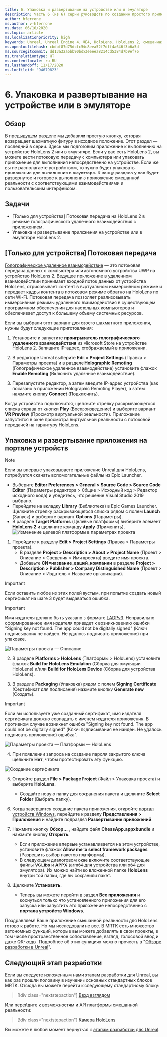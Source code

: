 ```yaml
---
title: 6. Упаковка и развертывание на устройстве или в эмуляторе
description: Часть 6 (из 6) серии руководств по созданию простого приложения для игры в шахматы с помощью Unreal Engine 4 и подключаемого модуля средств UX из набора средств для смешанной реальности
author: hferrone
ms.author: v-hferrone
ms.date: 06/10/2020
ms.topic: article
ms.localizationpriority: high
keywords: Unreal, Unreal Engine 4, UE4, HoloLens, HoloLens 2, смешанная реальность, учебник, начало работы, MRTK, UXT, UX Tools, документация, гарнитура смешанной реальности, гарнитура Windows Mixed Reality, гарнитура виртуальной реальности
ms.openlocfilehash: cbdbf87d75dcfc56c8eea52f7dff4a646f3b6a5d
ms.sourcegitcommit: dd13a32a5bb90bd53eeeea8214cd5384d7b9ef76
ms.translationtype: HT
ms.contentlocale: ru-RU
ms.lasthandoff: 11/17/2020
ms.locfileid: "94679823"
---
```

# <a name="6-packaging--deploying-to-device-or-emulator"></a>6. Упаковка и развертывание на устройстве или в эмуляторе

## <a name="overview"></a>Обзор

В предыдущем разделе мы добавили простую кнопку, которая возвращает шахматную фигуру в исходное положение. Этот раздел — последний в серии. Здесь мы подготовим приложение к выполнению на устройстве HoloLens 2 или в эмуляторе. Если у вас есть HoloLens 2, вы можете вести потоковую передачу с компьютера или упаковать приложение для выполнения непосредственно на устройстве. Если же вы не располагаете устройством, то нужно будет упаковать приложение для выполнения в эмуляторе. К концу раздела у вас будет развернутое и готовое к выполнению приложение смешанной реальности с соответствующими взаимодействиями и пользовательским интерфейсом.

## <a name="objectives"></a>Задачи

* [Только для устройства] Потоковая передача на HoloLens 2 в режиме голографического удаленного взаимодействия с приложением.
* Упаковка и развертывание приложения на устройстве или в эмуляторе HoloLens 2.

## <a name="device-only-streaming"></a>[Только для устройства] Потоковая передача
[Голографическое удаленное взаимодействие](https://docs.microsoft.com/windows/mixed-reality/add-holographic-remoting) — это потоковая передача данных с компьютера или автономного устройства UWP на устройство HoloLens 2. Ведущее приложение в удаленном взаимодействии принимает входной поток данных от устройства HoloLens, отрисовывает контент в виртуальном иммерсивном режиме и передает кадры контента в потоковом режиме обратно на HoloLens по сети Wi-Fi. Потоковая передача позволяет реализовывать иммерсивные режимы удаленного взаимодействия в существующем программном обеспечении для настольных компьютеров и обеспечивает доступ к большему объему системных ресурсов.

Если вы выбрали этот вариант для своего шахматного приложения, нужны будут следующие приготовления:

1.  Установите и запустите **проигрыватель голографического удаленного взаимодействия** из Microsoft Store на устройстве HoloLens 2. Запишите IP-адрес, отображаемый в приложении.

2.  В редакторе Unreal выберите **Edit > Project Settings** (Правка > Параметры проекта) и в разделе **Holographic Remoting** (Голографическое удаленное взаимодействие) установите флажок **Enable Remoting** (Включить удаленное взаимодействие).

3.  Перезапустите редактор, а затем введите IP-адрес устройства (как показано в приложении Holographic Remoting Player), а затем нажмите кнопку **Connect** (Подключить).

Когда устройство подключится, щелкните стрелку раскрывающегося списка справа от кнопки **Play** (Воспроизведение) и выберите вариант **VR Preview** (Просмотр виртуальной реальности). Приложение запустится в окне просмотра виртуальной реальности с потоковой передачей на гарнитуру HoloLens.

## <a name="packaging-and-deploying-the-app-via-device-portal"></a>Упаковка и развертывание приложения на портале устройств

>[!NOTE]
>Если вы впервые упаковываете приложение Unreal для HoloLens, потребуется скачать вспомогательные файлы из Epic Launcher.
>- Выберите **Editor Preferences > General > Source Code > Source Code Editor** (Параметры редактора > Общие > Исходный код > Редактор исходного кода) и убедитесь, что решение Visual Studio 2019 выбрано.
>- Перейдите на вкладку **Library** (Библиотека) в Epic Games Launcher. Щелкните стрелку раскрывающегося списка рядом с полем **Launch** (Запуск) и выберите вариант **Options** (Параметры).
>- В разделе **Target Platforms** (Целевые платформы) выберите элемент **HoloLens 2** и щелкните команду **Apply** (Применить).
>![Изменение целевой платформы в параметрах проекта](images/unreal-uxt/6-installationoptions.PNG)

1.  Перейдите к разделу **Edit > Project Settings** (Правка > Параметры проекта).
    * В разделе **Project > Description > About > Project Name** (Проект > Описание > Сведения > Имя проекта) введите имя проекта.
    * Добавьте **CN=название_вашей_компании** в разделе **Project > Description > Publisher > Company Distinguished Name** (Проект > Описание > Издатель > Название организации).

> [!IMPORTANT]
> Если оставить любое из этих полей пустым, при попытке создать новый сертификат на шаге 3 будет выдаваться ошибка.

> [!IMPORTANT]
> Имя издателя должно быть указано в формате [LADPv3](https://www.ietf.org/rfc/rfc2253.txt). Неправильно сформированное имя издателя приведет к возникновению ошибки "Signing key not found. The app could not be digitally signed" (Ключ подписывания не найден. Не удалось подписать приложение) при упаковке.

![Параметры проекта — Описание](images/unreal-uxt/6-cn.PNG)

2.  В разделе **Platforms > HoloLens** (Платформы > HoloLens) установите флажок **Build for HoloLens Emulation** (Сборка для эмуляции HoloLens) и/или **Build for HoloLens Device** (Сборка для устройства HoloLens).

3.  В разделе **Packaging** (Упаковка) рядом с полем **Signing Certificate** (Сертификат для подписания) нажмите кнопку **Generate new** (Создать).

> [!IMPORTANT]
> Если вы используете уже созданный сертификат, имя издателя сертификата должно совпадать с именем издателя приложения. В противном случае возникнет ошибка "Signing key not found. The app could not be digitally signed" (Ключ подписывания не найден. Не удалось подписать приложение) ошибка".

![Параметры проекта — Платформы — HoloLens](images/unreal-uxt/6-packaging.PNG)

4. При появлении запроса на создание пароля закрытого ключа щелкните **Нет**, чтобы протестировать эту функцию.

![Создание сертификата](images/unreal-uxt/6-private-key-testing.png)

5. Откройте раздел **File > Package Project** (Файл > Упаковка проекта) и выберите **HoloLens**.
    * Создайте новую папку для сохранения пакета и щелкните **Select Folder** (Выбрать папку).

6.  Когда завершится создание пакета приложения, откройте [портал устройств Windows](https://docs.microsoft.com/windows/mixed-reality/using-the-windows-device-portal), перейдите к разделу **Представления > Приложения** и найдите подраздел **Развертывание приложений**.

7.  Нажмите кнопку **Обзор...** , найдите файл **ChessApp.appxbundle** и нажмите кнопку **Открыть**.

    * Если приложение впервые устанавливается на этом устройстве, установите флажок **Allow me to select framework packages** (Разрешить выбор пакетов платформы).
    * В следующем диалоговом окне включите соответствующие файлы **VCLibs** и **APPX** (arm64 для устройства или x64 для эмулятора). Их можно найти во вложенной папке **HoloLens** внутри той папки, где вы сохранили пакет.

8.  Щелкните **Установить**.
    * Теперь вы можете перейти в раздел **Все приложения** и коснуться только что установленного приложения для его запуска или запустить это приложение непосредственно с **портала устройств Windows**. 

Поздравляем! Ваше приложение смешанной реальности для HoloLens готово к работе. Но мы исследовали не все. В MRTK есть множество автономных функций, которые вы можете добавлять в свои проекты, в том числе пространственное сопоставление, взгляд, голосовой ввод и даже QR-коды. Подробнее об этих функциях можно прочесть в "[Обзоре разработки в Unreal](https://docs.microsoft.com/windows/mixed-reality/unreal-development-overview)".

## <a name="next-development-checkpoint"></a>Следующий этап разработки

Если вы следуете изложенным нами этапам разработки для Unreal, вы как раз прошли половину в изучении основных стандартных блоков MRTK. Отсюда вы можете перейти к следующему стандартному блоку:

> [!div class="nextstepaction"]
> [Ввод взглядом](../unreal-gaze-input.md)

Или перейдите к возможностям и API платформы смешанной реальности:

> [!div class="nextstepaction"]
> [Камера HoloLens](../unreal-hololens-camera.md)

Вы можете в любой момент вернуться к [этапам разработки для Unreal](../unreal-development-overview.md#2-core-building-blocks).

